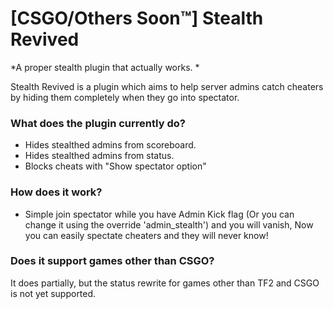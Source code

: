 # [CSGO/Others Soon™] Stealth Revived #

*A proper stealth plugin that actually works.
*

Stealth Revived is a plugin which aims to help server admins catch cheaters by hiding them completely when they go into spectator.

### What does the plugin currently do? ###
* Hides stealthed admins from scoreboard.
* Hides stealthed admins from status.
* Blocks cheats with "Show spectator option"

### How does it work? ###
* Simple join spectator while you have Admin Kick flag (Or you can change it using the override 'admin_stealth') and you will vanish, Now you can easily spectate cheaters and they will never know!

### Does it support games other than CSGO? ###
It does partially, but the status rewrite for games other than TF2 and CSGO is not yet supported.